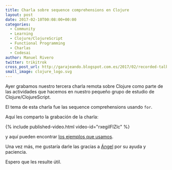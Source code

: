 ```yaml
---
title: Charla sobre sequence comprehensions en Clojure
layout: post
date: 2017-02-10T00:08:00+00:00
categories:
  - Community
  - Learning
  - Clojure/ClojureScript
  - Functional Programming
  - Charlas
  - Codesai
author: Manuel Rivero
twitter: trikitrok
cross_post_url: http://garajeando.blogspot.com.es/2017/02/recorded-talk-about-sequence.html
small_image: clojure_logo.svg
---
```


Ayer grabamos nuestro tercera charla remota sobre Clojure como parte de las actividades que hacemos en nuestro pequeño grupo de estudio de Clojure/ClojureScript.

El tema de esta charla fue las sequence comprehensions usando `for`. 

Aquí les comparto la grabación de la charla:

{% include published-video.html video-id="rxegilFlZIc" %}

y aquí pueden encontrar [los ejemplos que usamos](https://gist.github.com/trikitrok/b10e2af0225f85491728).

Una vez más, me gustaría darle las gracias a [Ángel](https://twitter.com/rojo_angel) por su ayuda y paciencia.

Espero que les resulte útil.